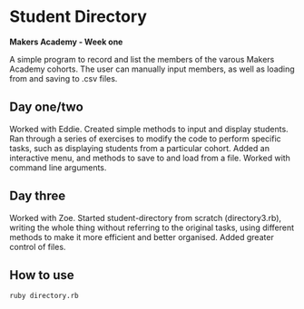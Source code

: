Student Directory
=================
**Makers Academy - Week one**

A simple program to record and list the members of the varous Makers Academy cohorts. The user can manually input members, as well as loading from and saving to .csv files.

Day one/two
-----------
Worked with Eddie. Created simple methods to input and display students. Ran through a series of exercises to modify the code to perform specific tasks, such as displaying students from a particular cohort. Added an interactive menu, and methods to save to and load from a file. Worked with command line arguments.

Day three
---------
Worked with Zoe. Started student-directory from scratch (directory3.rb), writing the whole thing without referring to the original tasks, using different methods to make it more efficient and better organised. Added greater control of files.

How to use
----------

```shell
ruby directory.rb
```

